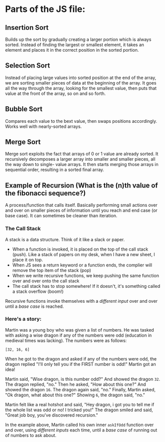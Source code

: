 # Parts of the JS file:

## Insertion Sort

Builds up the sort by gradually creating a larger portion which is always sorted. Instead of finding the largest or smallest element, it takes an element and places it in the correct position in the sorted portion.

## Selection Sort

Instead of placing large values into sorted position at the end of the array, we are sorting smaller pieces of data at the beginning of the array. It goes all the way through the array, looking for the smallest value, then puts that value at the front of the array, so on and so forth.

## Bubble Sort

Compares each value to the bext value, then swaps positions accordingly. Works well with nearly-sorted arrays.

## Merge Sort

Merge sort exploits the fact that arrays of 0 or 1 value are already sorted. It recursively decomposes a larger array into smaller and smaller pieces, all the way down to single- value arrays. It then starts merging those arrays in sequential order, resulting in a sorted final array.

## Example of Recursion (What is the (n)th value of the fibonacci sequence?)

A process/function that calls itself. Basically performing small actions over and over on smaller pieces of information until you reach and end case (or base case). It can sometimes be cleaner than iteration.

### The Call Stack

A stack is a data structure. Think of it like a slack or paper. 
- When a function is invoked, it is placed on the top of the call stack (push). Like a stack of papers on my desk, when I have a new sheet, I place it on top.
- When JS sees a return keyword or a function ends, the complier will remove the top item of the stack (pop)
- When we write recursive functions, we keep pushing the same function over and over onto the call stack
- The call stack has to stop somewhere! If it doesn't, it's something called a stack overflow (boom!)

Recursive functions invoke themselves with a _different input_ over and over until a _base case_ is reached.

### Here's a story:

Martin was a young boy who was given a list of numbers. He was tasked with asking a wise dragon if any of the numbers were odd (education in medieval times was lacking). The numbers were as follows:

`[32, 16, 6]`

When he got to the dragon and asked if any of the numbers were odd, the dragon replied "I'll only tell you if the FIRST number is odd!" Martin got an idea! 

Martin said, "Wise dragon, is this number odd?" And showed the dragon `32`. The dragon replied, "no."
Then he asked, "How about this one?" And showed the dragon `16`. The dragon again said, "no."
Finally, Martin asked, "Ok dragon, what about this one?" Showing `6`, the dragon said, "no."

Martin felt like a real hotshot and said, "Hey dragon, i got you to tell me if the whole list was odd or no! I tricked you!" The dragon smiled and said, "Great job boy, you've discovered recursion."

In the example above, Martin called his own inner `askIfOdd` function over and over, using _different inputs_ each time, until a _base case_ of running out of numbers to ask about. 
